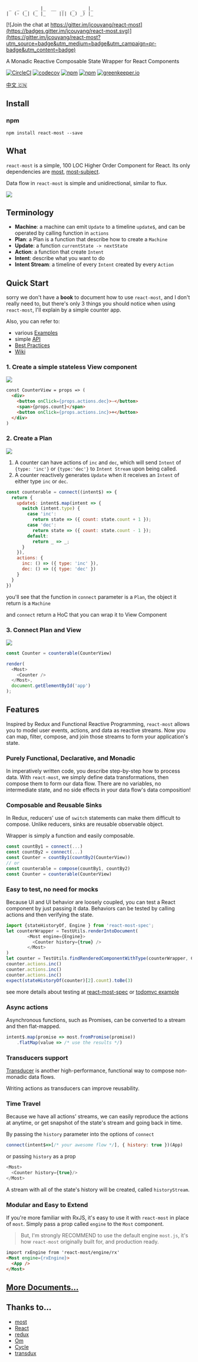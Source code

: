 ```
 _  _  _   _ |_  __  _   _   _ |_ 
|  (- (_| (_ |_     ||| (_) _) |_ 
```

[![Join the chat at https://gitter.im/jcouyang/react-most](https://badges.gitter.im/jcouyang/react-most.svg)](https://gitter.im/jcouyang/react-most?utm_source=badge&utm_medium=badge&utm_campaign=pr-badge&utm_content=badge)

A Monadic Reactive Composable State Wrapper for React Components

[![CircleCI](https://circleci.com/gh/reactive-react/react-most.svg?style=svg)](https://circleci.com/gh/reactive-react/react-most)
[![codecov](https://codecov.io/gh/reactive-react/react-most/branch/master/graph/badge.svg)](https://codecov.io/gh/reactive-react/react-most)
[![npm](https://img.shields.io/npm/dm/react-most.svg)](https://www.npmjs.com/package/react-most)
[![npm](https://img.shields.io/npm/v/react-most.svg)](https://www.npmjs.com/package/react-most)
[![greenkeeper.io](https://badges.greenkeeper.io/reactive-react/react-most.svg)](https://greenkeeper.io)

[中文 :cn:](https://github.com/reactive-react/react-most/wiki/%E6%95%99%E7%A8%8B)
## Install
### npm
```
npm install react-most --save
```
## What
`react-most` is a simple, 100 LOC Higher Order Component for React. Its only dependencies are [most](https://github.com/cujojs/most), [most-subject](https://github.com/mostjs-community/subject).

Data flow in `react-most` is simple and unidirectional, similar to flux.

![](https://github.com/reactive-react/react-most/wiki/images/react-most-flow.png)

## Terminology
- **Machine**: a machine can emit `Update` to a timeline `update$`, and can be operated by calling function in `actions`
- **Plan**: a Plan is a function that describe how to create a `Machine`
- **Update**: a function `currentState -> nextState` 
- **Action**: a function that create `Intent`
- **Intent**: describe what you want to do
- **Intent Stream**: a timeline of every `Intent` created by every `Action`

## Quick Start
sorry we don't have a **book** to document how to use `react-most`, and I don't really need to, but
there's only 3 things you should notice when using `react-most`, I'll explain by a simple counter app.

Also, you can refer to: 

- various [Examples](https://github.com/reactive-react/react-most/wiki/examples)
- simple [API](https://github.com/reactive-react/react-most/wiki/api)
- [Best Practices](https://github.com/reactive-react/react-most/wiki/frp-best-practice)
- [Wiki](https://github.com/reactive-react/react-most/wiki)


### 1. Create a simple stateless View component
![](https://github.com/reactive-react/react-most/wiki/images/view.png)
```html
const CounterView = props => (
  <div>
    <button onClick={props.actions.dec}>-</button>
    <span>{props.count}</span>
    <button onClick={props.actions.inc}>+</button>
  </div>
)
```
### 2. Create a Plan
![](https://github.com/reactive-react/react-most/wiki/images/behavior.png)

1. A counter can have actions of `inc` and `dec`, which will send `Intent` of `{type: 'inc'}` or `{type:'dec'}` to `Intent Stream` upon being called.
2. A counter reactively generates `Update` when it receives an `Intent` of either type `inc` or `dec`.

```js
const counterable = connect((intent$) => {
  return {
    update$: intent$.map(intent => {
      switch (intent.type) {
        case 'inc':
          return state => ({ count: state.count + 1 });
        case 'dec':
          return state => ({ count: state.count - 1 });
        default:
          return _ => _;
      }
    }),
    actions: {
      inc: () => ({ type: 'inc' }),
      dec: () => ({ type: 'dec' })
    }
  }
})
```
you'll see that the function in `connect` parameter is a `Plan`, the object it return is a `Machine`

and `connect` return a HoC that you can wrap it to View Component

### 3. Connect Plan and View
![](https://github.com/reactive-react/react-most/wiki/images/wrap.png)
```js
const Counter = counterable(CounterView)

render(
  <Most>
    <Counter />
  </Most>,
  document.getElementById('app')
);
```

## Features
Inspired by Redux and Functional Reactive Programming, `react-most` allows you to model user events, actions, and data as reactive streams.  Now you can map, filter, compose, and join those streams to form your application's state.

### Purely Functional, Declarative, and Monadic
In imperatively written code, you describe step-by-step how to process data.  With `react-most`, we simply define data transformations, then compose them to form our data flow. There are no variables, no intermediate state, and no side effects in your data flow's data composition!

### Composable and Reusable Sinks
In Redux, reducers' use of `switch` statements can make them difficult to compose. Unlike reducers, sinks are reusable observable object.

Wrapper is simply a function and easily composable.

```js
const countBy1 = connect(...)
const countBy2 = connect(...)
const Counter = countBy1(countBy2(CounterView))
// or
const counterable = compose(countBy1, countBy2)
const Counter = counterable(CounterView)
```

### Easy to test, no need for mocks
Because UI and UI behavior are loosely coupled, you can test a React component by just passing it data. Behaviors can be tested by calling actions and then verifying the state.

```js
import {stateHistoryOf, Engine } from 'react-most-spec';
let counterWrapper = TestUtils.renderIntoDocument(
        <Most engine={Engine}>
          <Counter history={true} />
        </Most>
)
let counter = TestUtils.findRenderedComponentWithType(counterWrapper, Counter)
counter.actions.inc()
counter.actions.inc()
counter.actions.inc()
expect(stateHistoryOf(counter)[2].count).toBe(3)
```

see more details about testing at [react-most-spec](https://github.com/reactive-react/react-most-spec) or [todomvc example](https://github.com/reactive-react/react-most/blob/master/examples/todomvc/src/components/__tests__/MainSection-spec.jsx)

### Async actions
Asynchronous functions, such as Promises, can be converted to a stream and then flat-mapped.

```js
intent$.map(promise => most.fromPromise(promise))
	.flatMap(value => /* use the results */)
```

### Transducers support
[Transducer](https://github.com/cognitect-labs/transducers-js) is another high-performance, functional way to compose non-monadic data flows.

Writing actions as transducers can improve reusability.

### Time Travel
Because we have all actions' streams, we can easily reproduce the actions at anytime, or get snapshot of the state's stream and going back in time.

By passing the `history` parameter into the options of `connect`
```js
connect(intent$=>[/* your awesome flow */], { history: true })(App)
```

or passing `history` as a prop
```js
<Most>
  <Counter history={true}/>
</Most>
```

A stream with all of the state's history will be created, called `historyStream`.

### Modular and Easy to Extend
If you're more familiar with RxJS, it's easy to use it with `react-most` in place of `most`.  Simply pass a prop called `engine` to the `Most` component.

> But, I'm strongly RECOMMEND to use the default engine `most.js`, it's how `react-most` originally built for, and production ready.

```html
import rxEngine from 'react-most/engine/rx'
<Most engine={rxEngine}>
  <App />
</Most>
```

## [More Documents...](https://github.com/jcouyang/react-most/wiki)


## Thanks to...
- [most](https://github.com/cujojs/most)
- [React](http://facebook.github.io/react/)
- [redux](https://github.com/rackt/redux)
- [Om](https://github.com/omcljs/om)
- [Cycle](http://cycle.js.org/)
- [transdux](https://github.com/jcouyang/transdux)
